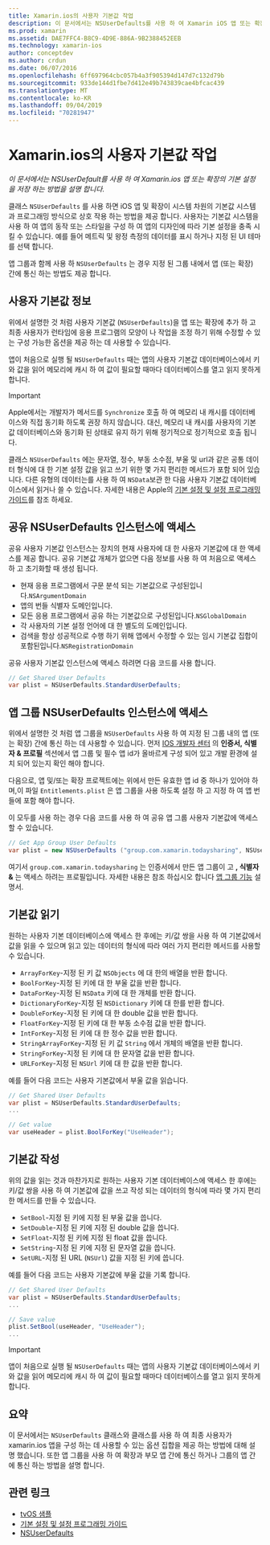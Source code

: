 ```yaml
---
title: Xamarin.ios의 사용자 기본값 작업
description: 이 문서에서는 NSUserDefaults를 사용 하 여 Xamarin iOS 앱 또는 확장에서 기본 설정을 저장 하는 방법을 설명 합니다. 상위 수준에서 NSUserDefaults를 설명 하 고 값을 읽고 쓰는 방법을 설명 합니다.
ms.prod: xamarin
ms.assetid: DAE7FFC4-B8C9-4D9E-886A-9B2388452EEB
ms.technology: xamarin-ios
author: conceptdev
ms.author: crdun
ms.date: 06/07/2016
ms.openlocfilehash: 6ff697964cbc057b4a3f905394d147d7c132d79b
ms.sourcegitcommit: 933de144d1fbe7d412e49b743839cae4bfcac439
ms.translationtype: MT
ms.contentlocale: ko-KR
ms.lasthandoff: 09/04/2019
ms.locfileid: "70281947"
---
```

# <a name="working-with-user-defaults-in-xamarinios"></a>Xamarin.ios의 사용자 기본값 작업

_이 문서에서는 NSUserDefault를 사용 하 여 Xamarin.ios 앱 또는 확장의 기본 설정을 저장 하는 방법을 설명 합니다._


클래스 `NSUserDefaults` 를 사용 하면 iOS 앱 및 확장이 시스템 차원의 기본값 시스템과 프로그래밍 방식으로 상호 작용 하는 방법을 제공 합니다. 사용자는 기본값 시스템을 사용 하 여 앱의 동작 또는 스타일을 구성 하 여 앱의 디자인에 따라 기본 설정을 충족 시킬 수 있습니다. 예를 들어 메트릭 및 왕정 측정의 데이터를 표시 하거나 지정 된 UI 테마를 선택 합니다.

앱 그룹과 함께 사용 하 `NSUserDefaults` 는 경우 지정 된 그룹 내에서 앱 (또는 확장) 간에 통신 하는 방법도 제공 합니다.

<a name="About-User-Defaults" />

## <a name="about-user-defaults"></a>사용자 기본값 정보

위에서 설명한 것 처럼 사용자 기본값 (`NSUserDefaults`)을 앱 또는 확장에 추가 하 고 최종 사용자가 런타임에 응용 프로그램의 모양이 나 작업을 조정 하기 위해 수정할 수 있는 구성 가능한 옵션을 제공 하는 데 사용할 수 있습니다.

앱이 처음으로 실행 될 `NSUserDefaults` 때는 앱의 사용자 기본값 데이터베이스에서 키와 값을 읽어 메모리에 캐시 하 여 값이 필요할 때마다 데이터베이스를 열고 읽지 못하게 합니다. 

> [!IMPORTANT]
> Apple에서는 개발자가 메서드를 `Synchronize` 호출 하 여 메모리 내 캐시를 데이터베이스와 직접 동기화 하도록 권장 하지 않습니다. 대신, 메모리 내 캐시를 사용자의 기본값 데이터베이스와 동기화 된 상태로 유지 하기 위해 정기적으로 정기적으로 호출 됩니다.

클래스 `NSUserDefaults` 에는 문자열, 정수, 부동 소수점, 부울 및 url과 같은 공통 데이터 형식에 대 한 기본 설정 값을 읽고 쓰기 위한 몇 가지 편리한 메서드가 포함 되어 있습니다. 다른 유형의 데이터는를 사용 하 여 `NSData`보관 한 다음 사용자 기본값 데이터베이스에서 읽거나 쓸 수 있습니다. 자세한 내용은 Apple의 [기본 설정 및 설정 프로그래밍 가이드](https://developer.apple.com/library/mac/documentation/Cocoa/Conceptual/UserDefaults/Introduction/Introduction.html#//apple_ref/doc/uid/10000059i)를 참조 하세요.

<a name="Accessing-the-Shared-NSUserDefaults-Instance" />

## <a name="accessing-the-shared-nsuserdefaults-instance"></a>공유 NSUserDefaults 인스턴스에 액세스 

공유 사용자 기본값 인스턴스는 장치의 현재 사용자에 대 한 사용자 기본값에 대 한 액세스를 제공 합니다. 공유 기본값 개체가 없으면 다음 정보를 사용 하 여 처음으로 액세스 하 고 초기화할 때 생성 됩니다.

- 현재 응용 프로그램에서 구문 분석 되는 기본값으로 구성된입니다.`NSArgumentDomain`
- 앱의 번들 식별자 도메인입니다.
- 모든 응용 프로그램에서 공유 하는 기본값으로 구성된입니다.`NSGlobalDomain`
- 각 사용자의 기본 설정 언어에 대 한 별도의 도메인입니다.
- 검색을 항상 성공적으로 수행 하기 위해 앱에서 수정할 수 있는 임시 기본값 집합이 포함된입니다.`NSRegistrationDomain`

공유 사용자 기본값 인스턴스에 액세스 하려면 다음 코드를 사용 합니다.

```csharp
// Get Shared User Defaults
var plist = NSUserDefaults.StandardUserDefaults;
```

<a name="Accessing-an-App-Group-NSUserDefaults-Instance" />

## <a name="accessing-an-app-group-nsuserdefaults-instance"></a>앱 그룹 NSUserDefaults 인스턴스에 액세스

위에서 설명한 것 처럼 앱 그룹을 `NSUserDefaults` 사용 하 여 지정 된 그룹 내의 앱 (또는 확장) 간에 통신 하는 데 사용할 수 있습니다. 먼저 [IOS 개발자 센터](https://developer.apple.com/devcenter/ios/) 의 **인증서, 식별자 & 프로필** 섹션에서 앱 그룹 및 필수 앱 id가 올바르게 구성 되어 있고 개발 환경에 설치 되어 있는지 확인 해야 합니다.

다음으로, 앱 및/또는 확장 프로젝트에는 위에서 만든 유효한 앱 id 중 하나가 있어야 하며,이 파일 `Entitlements.plist` 은 앱 그룹을 사용 하도록 설정 하 고 지정 하 여 앱 번들에 포함 해야 합니다.

이 모두를 사용 하는 경우 다음 코드를 사용 하 여 공유 앱 그룹 사용자 기본값에 액세스할 수 있습니다.

```csharp
// Get App Group User Defaults
var plist = new NSUserDefaults ("group.com.xamarin.todaysharing", NSUserDefaultsType.SuiteName);
```

여기서 `group.com.xamarin.todaysharing` 는 인증서에서 만든 앱 그룹이 고 **, 식별자 &** 는 액세스 하려는 프로필입니다. 자세한 내용은 참조 하십시오 합니다 [앱 그룹 기능](~/ios/deploy-test/provisioning/capabilities/app-groups-capabilities.md) 설명서.

<a name="Reading-Default-Values" />

## <a name="reading-default-values"></a>기본값 읽기

원하는 사용자 기본 데이터베이스에 액세스 한 후에는 키/값 쌍을 사용 하 여 기본값에서 값을 읽을 수 있으며 읽고 있는 데이터의 형식에 따라 여러 가지 편리한 메서드를 사용할 수 있습니다.

- `ArrayForKey`-지정 된 키 값 `NSObjects` 에 대 한의 배열을 반환 합니다.
- `BoolForKey`-지정 된 키에 대 한 부울 값을 반환 합니다.
- `DataForKey`-지정 된 `NSData` 키에 대 한 개체를 반환 합니다.
- `DictionaryForKey`-지정 된 `NSDictionary` 키에 대 한를 반환 합니다.
- `DoubleForKey`-지정 된 키에 대 한 double 값을 반환 합니다.
- `FloatForKey`-지정 된 키에 대 한 부동 소수점 값을 반환 합니다.
- `IntForKey`-지정 된 키에 대 한 정수 값을 반환 합니다.
- `StringArrayForKey`-지정 된 키 값 `String` 에서 개체의 배열을 반환 합니다.
- `StringForKey`-지정 된 키에 대 한 문자열 값을 반환 합니다.
- `URLForKey`-지정 된 `NSUrl` 키에 대 한 값을 반환 합니다.

예를 들어 다음 코드는 사용자 기본값에서 부울 값을 읽습니다.

```csharp
// Get Shared User Defaults
var plist = NSUserDefaults.StandardUserDefaults;
...

// Get value
var useHeader = plist.BoolForKey("UseHeader");

```

<a name="Writing-Default-Values" />

## <a name="writing-default-values"></a>기본값 작성

위의 값을 읽는 것과 마찬가지로 원하는 사용자 기본 데이터베이스에 액세스 한 후에는 키/값 쌍을 사용 하 여 기본값에 값을 쓰고 작성 되는 데이터의 형식에 따라 몇 가지 편리한 메서드를 만들 수 있습니다.

- `SetBool`-지정 된 키에 지정 된 부울 값을 씁니다.
- `SetDouble`-지정 된 키에 지정 된 double 값을 씁니다.
- `SetFloat`-지정 된 키에 지정 된 float 값을 씁니다.
- `SetString`-지정 된 키에 지정 된 문자열 값을 씁니다.
- `SetURL`-지정 된 URL (`NSUrl`) 값을 지정 된 키에 씁니다.

예를 들어 다음 코드는 사용자 기본값에 부울 값을 기록 합니다.

```csharp
// Get Shared User Defaults
var plist = NSUserDefaults.StandardUserDefaults;
...

// Save value
plist.SetBool(useHeader, "UseHeader");
...

```

> [!IMPORTANT]
> 앱이 처음으로 실행 될 `NSUserDefaults` 때는 앱의 사용자 기본값 데이터베이스에서 키와 값을 읽어 메모리에 캐시 하 여 값이 필요할 때마다 데이터베이스를 열고 읽지 못하게 합니다.



<a name="Summary" />

## <a name="summary"></a>요약

이 문서에서는 `NSUserDefaults` 클래스와 클래스를 사용 하 여 최종 사용자가 xamarin.ios 앱을 구성 하는 데 사용할 수 있는 옵션 집합을 제공 하는 방법에 대해 설명 했습니다. 또한 앱 그룹을 사용 하 여 확장과 부모 앱 간에 통신 하거나 그룹의 앱 간에 통신 하는 방법을 설명 합니다.


## <a name="related-links"></a>관련 링크

- [tvOS 샘플](https://docs.microsoft.com/samples/browse/?products=xamarin&term=Xamarin.iOS+tvOS)
- [기본 설정 및 설정 프로그래밍 가이드](https://developer.apple.com/library/mac/documentation/Cocoa/Conceptual/UserDefaults/Introduction/Introduction.html#//apple_ref/doc/uid/10000059i)
- [NSUserDefaults](https://developer.apple.com/library/mac/documentation/Cocoa/Reference/Foundation/Classes/NSUserDefaults_Class/#//apple_ref/doc/constant_group/NSUserDefaults_Domains)
